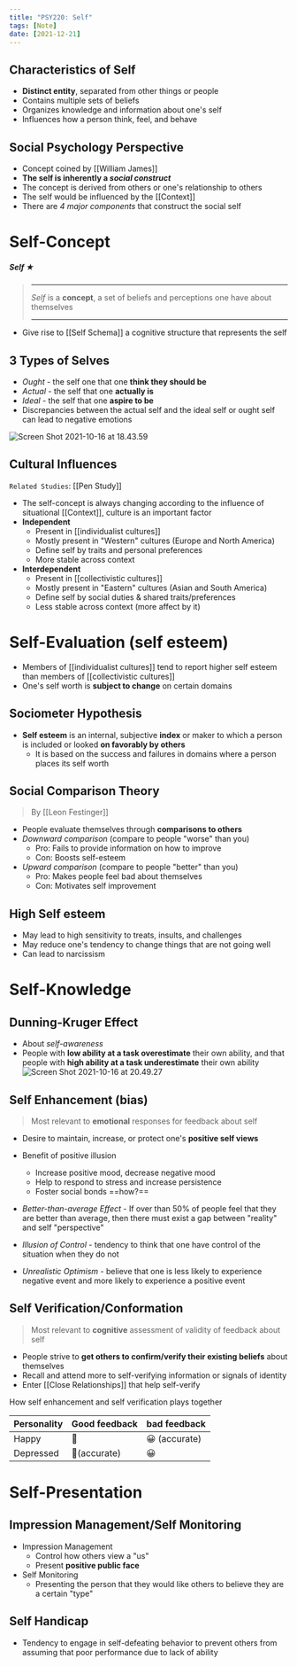 ```yaml
---
title: "PSY220: Self"
tags: [Note]
date: [2021-12-21]
---
```



## Characteristics of Self

- **Distinct entity**, separated from other things or people
- Contains multiple sets of beliefs
- Organizes knowledge and information about one's self
- Influences how a person think, feel, and behave

## Social Psychology Perspective

- Concept coined by [[William James]]
- **The self is inherently a *social construct*** <!-- * **-->
- The concept is derived from others or  one's relationship to others
- The self would be influenced by the [[Context]]
- There are *4 major components* that construct the social self

# Self-Concept

##### Self ★
> ------------------------------------------------------------
> *Self* is a **concept**, a set of beliefs and perceptions one have about themselves
>
> ------------------------------------------------------------

- Give rise to [[Self Schema]] a cognitive structure that represents the self

## 3 Types of Selves

- *Ought* - the self one that one **think they should be**
- *Actual* - the self that one **actually is**
- *Ideal* - the self that one **aspire to be**
- Discrepancies between the actual self and the ideal self or ought self can lead to negative emotions

![Screen Shot 2021-10-16 at 18.43.59](https://tva1.sinaimg.cn/large/008i3skNgy1gvhx5posqgj613o0icwg502.jpg)


## Cultural Influences

`Related Studies`: [[Pen Study]]
- The self-concept is always changing according to the influence of situational [[Context]], culture is an important factor
- **Independent**
    * Present in [[individualist cultures]]
    * Mostly present in "Western" cultures (Europe and North America)
    * Define self by traits and personal preferences
    * More stable across context
- **Interdependent**
    * Present in [[collectivistic cultures]]
    * Mostly present in "Eastern" cultures (Asian and South America)
    * Define self by social duties & shared traits/preferences
    * Less stable across context (more affect by it)

# Self-Evaluation (self esteem)

- Members of [[individualist cultures]] tend to report higher self esteem than members of [[collectivistic cultures]]
- One's self worth is **subject to change** on certain domains

## Sociometer Hypothesis

- **Self esteem** is an internal, subjective **index** or maker to which a person is included or looked **on favorably by others**
    * It is based on the success and failures in domains where a person places its self worth

## Social Comparison Theory
> By [[Leon Festinger]]

- People evaluate themselves through **comparisons to others**
- *Downward comparison* (compare to people "worse" than you)
    * Pro: Fails to provide information on how to improve
    * Con: Boosts self-esteem
- *Upward comparison* (compare to people "better" than you)
    * Pro: Makes people feel bad about themselves
    * Con: Motivates self improvement

## High Self esteem
- May lead to high sensitivity to treats, insults, and challenges
- May reduce one's tendency to change things that are not going well
- Can lead to narcissism

# Self-Knowledge

## Dunning-Kruger Effect

- About *self-awareness*
- People with **low ability at a task overestimate** their own ability, and that people with **high ability at a task underestimate** their own ability
  ![Screen Shot 2021-10-16 at 20.49.27](https://tva1.sinaimg.cn/large/008i3skNgy1gvi0tgv6cmj60x20ilmy602.jpg)

## Self Enhancement (bias)

> Most relevant to **emotional** responses for feedback about self

- Desire to maintain, increase, or protect one's **positive self views**
- Benefit of positive illusion
    * Increase positive mood, decrease negative mood
    * Help to respond to stress and increase persistence
    * Foster social bonds ==how?==

- *Better-than-average Effect* - If over than 50% of people feel that they are better than average, then there must exist a gap between "reality" and self "perspective"
- *Illusion of Control* - tendency to think that one have control of the situation when they do not
- *Unrealistic Optimism* - believe that one is less likely to experience negative event and more likely to experience a positive event

## Self Verification/Conformation

> Most relevant to **cognitive** assessment of validity of feedback about self

- People strive to **get others to confirm/verify their existing beliefs** about themselves
- Recall and attend more to self-verifying information or signals of identity
- Enter [[Close Relationships]] that help self-verify

How self enhancement and self verification plays together

| Personality | Good feedback | bad feedback  |
|-------------|---------------|---------------|
| Happy       | 🙁            | 😀 (accurate) |
| Depressed   | 🙁(accurate)  | 😀            |

# Self-Presentation

## Impression Management/Self Monitoring

- Impression Management
    * Control how others view a "us"
    * Present **positive public face**
- Self Monitoring
    * Presenting the person that they would like others to believe they are a certain "type"

## Self Handicap

- Tendency to engage in self-defeating behavior to prevent others from assuming that poor performance due to lack of ability
